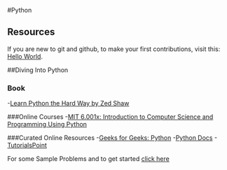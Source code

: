 #Python
## Resources
If you are new to git and github, to make your first contributions, visit this: [Hello World](https://github.com/Novice-Paradigm/Hello-World/).

##Diving Into Python

### Book
-[Learn Python the Hard Way by Zed Shaw](Books/LPTHW.pdf)

###Online Courses
-[MIT 6.001x: Introduction to Computer Science and Programming Using Python](https://www.edx.org/course/introduction-computer-science-mitx-6-00-1x-11) 

###Curated Online Resources
-[Geeks for Geeks: Python](https://www.geeksforgeeks.org/python-programming-language/)
-[Python Docs](https://docs.python.org/3/tutorial/)
-[TutorialsPoint](https://www.tutorialspoint.com/python/index.htm)

For some Sample Problems and to get started [click here](Src)
